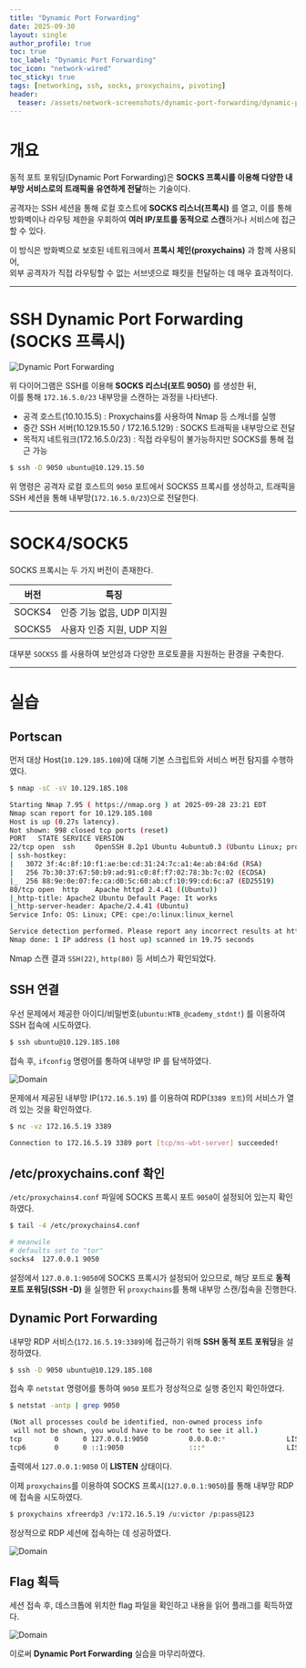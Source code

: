```yaml
---
title: "Dynamic Port Forwarding"
date: 2025-09-30
layout: single
author_profile: true
toc: true
toc_label: "Dynamic Port Forwarding"
toc_icon: "network-wired"
toc_sticky: true
tags: [networking, ssh, socks, proxychains, pivoting]
header:
  teaser: /assets/network-screenshots/dynamic-port-forwarding/dynamic-port-forwarding.png
---
```


# 개요

동적 포트 포워딩(Dynamic Port Forwarding)은 **SOCKS 프록시를 이용해 다양한 내부망 서비스로의 트래픽을 유연하게 전달**하는 기술이다.

공격자는 SSH 세션을 통해 로컬 호스트에 **SOCKS 리스너(프록시)** 를 열고, 이를 통해 방화벽이나 라우팅 제한을 우회하여 **여러 IP/포트를 동적으로 스캔**하거나 서비스에 접근할 수 있다.

이 방식은 방화벽으로 보호된 네트워크에서 **프록시 체인(proxychains)** 과 함께 사용되어,  
외부 공격자가 직접 라우팅할 수 없는 서브넷으로 패킷을 전달하는 데 매우 효과적이다.

---

# SSH Dynamic Port Forwarding (SOCKS 프록시)

![Dynamic Port Forwarding](/assets/network-screenshots/dynamic-port-forwarding/dynamic-port-forwarding.png)

위 다이어그램은 SSH를 이용해 **SOCKS 리스너(포트 9050)** 를 생성한 뒤,  
이를 통해 `172.16.5.0/23` 내부망을 스캔하는 과정을 나타낸다.

- 공격 호스트(10.10.15.5) : Proxychains를 사용하여 Nmap 등 스캐너를 실행  
- 중간 SSH 서버(10.129.15.50 / 172.16.5.129) : SOCKS 트래픽을 내부망으로 전달  
- 목적지 네트워크(172.16.5.0/23) : 직접 라우팅이 불가능하지만 SOCKS를 통해 접근 가능

```bash
$ ssh -D 9050 ubuntu@10.129.15.50
```

위 명령은 공격자 로컬 호스트의 `9050` 포트에서 SOCKS5 프록시를 생성하고,
트래픽을 SSH 세션을 통해 내부망(`172.16.5.0/23`)으로 전달한다.

---

# SOCK4/SOCK5

SOCKS 프록시는 두 가지 버전이 존재한다.

| 버전         | 특징                |
| ---------- | ----------------- |
| SOCKS4 | 인증 기능 없음, UDP 미지원 |
| SOCKS5 | 사용자 인증 지원, UDP 지원 |


대부분 `SOCKS5` 를 사용하여 보안성과 다양한 프로토콜을 지원하는 환경을 구축한다.

---

# 실습

## Portscan

먼저 대상 Host(`10.129.185.108`)에 대해 기본 스크립트와 서비스 버전 탐지를 수행하였다.

```bash
$ nmap -sC -sV 10.129.185.108  

Starting Nmap 7.95 ( https://nmap.org ) at 2025-09-28 23:21 EDT
Nmap scan report for 10.129.185.108
Host is up (0.27s latency).
Not shown: 998 closed tcp ports (reset)
PORT   STATE SERVICE VERSION
22/tcp open  ssh     OpenSSH 8.2p1 Ubuntu 4ubuntu0.3 (Ubuntu Linux; protocol 2.0)
| ssh-hostkey: 
|   3072 3f:4c:8f:10:f1:ae:be:cd:31:24:7c:a1:4e:ab:84:6d (RSA)
|   256 7b:30:37:67:50:b9:ad:91:c0:8f:f7:02:78:3b:7c:02 (ECDSA)
|_  256 88:9e:0e:07:fe:ca:d0:5c:60:ab:cf:10:99:cd:6c:a7 (ED25519)
80/tcp open  http    Apache httpd 2.4.41 ((Ubuntu))
|_http-title: Apache2 Ubuntu Default Page: It works
|_http-server-header: Apache/2.4.41 (Ubuntu)
Service Info: OS: Linux; CPE: cpe:/o:linux:linux_kernel

Service detection performed. Please report any incorrect results at https://nmap.org/submit/ .
Nmap done: 1 IP address (1 host up) scanned in 19.75 seconds
```

Nmap 스캔 결과 `SSH(22)`, `http(80)` 등 서비스가 확인되었다.

## SSH 연결

우선 문제에서 제공한 아이디/비밀번호(`ubuntu:HTB_@cademy_stdnt!`) 를 이용하여 SSH 접속에 시도하였다.

```bash
$ ssh ubuntu@10.129.185.108
```

접속 후, `ifconfig` 명령어를 통하여 내부망 IP 를 탐색하였다.

![Domain](/assets/network-screenshots/dynamic-port-forwarding/ifconfig.png)

문제에서 제공된 내부망 IP(`172.16.5.19`) 를 이용하여 RDP(`3389 포트`)의 서비스가 열려 있는 것을 확인하였다.

```bash
$ nc -vz 172.16.5.19 3389

Connection to 172.16.5.19 3389 port [tcp/ms-wbt-server] succeeded!
```

## /etc/proxychains.conf 확인

`/etc/proxychains4.conf` 파일에 SOCKS 프록시 포트 `9050`이 설정되어 있는지 확인하였다.

```bash
$ tail -4 /etc/proxychains4.conf

# meanwile
# defaults set to "tor"
socks4  127.0.0.1 9050
```

설정에서 `127.0.0.1:9050`에 SOCKS 프록시가 설정되어 있으므로, 해당 포트로 **동적 포트 포워딩(SSH -D)** 을 실행한 뒤 `proxychains`를 통해 내부망 스캔/접속을 진행한다.

## Dynamic Port Forwarding

내부망 RDP 서비스(`172.16.5.19:3389`)에 접근하기 위해 **SSH 동적 포트 포워딩**을 설정하였다.

```bash
$ ssh -D 9050 ubuntu@10.129.185.108
```

접속 후 `netstat` 명령어를 통하여 `9050` 포트가 정상적으로 실행 중인지 확인하였다.

```bash
$ netstat -antp | grep 9050

(Not all processes could be identified, non-owned process info
 will not be shown, you would have to be root to see it all.)
tcp        0      0 127.0.0.1:9050          0.0.0.0:*               LISTEN      44477/ssh           
tcp6       0      0 ::1:9050                :::*                    LISTEN      44477/ssh  
```

출력에서 `127.0.0.1:9050` 이 **LISTEN** 상태이다.

이제 `proxychains`를 이용하여 SOCKS 프록시(`127.0.0.1:9050`)를 통해 내부망 RDP에 접속을 시도하였다.

```bash
$ proxychains xfreerdp3 /v:172.16.5.19 /u:victor /p:pass@123
```

정상적으로 RDP 세션에 접속하는 데 성공하였다.

![Domain](/assets/network-screenshots/dynamic-port-forwarding/rdp-connect.png)

## Flag 획득

세션 접속 후, 데스크톱에 위치한 flag 파일을 확인하고 내용을 읽어 플래그를 획득하였다.

![Domain](/assets/network-screenshots/dynamic-port-forwarding/flag.png)

이로써 **Dynamic Port Forwarding** 실습을 마무리하였다.